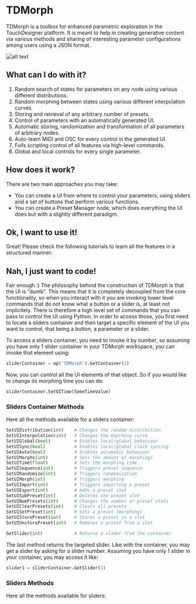 # TDMorph

TDMorph is a toolbox for enhanced parametric exploration in the TouchDesigner platform. It is meant to help in creating generative content via various methods and sharing of interesting parameter configurations among users using a JSON format.  

![alt text](https://github.com/DarienBrito/TDMorph/blob/master/imgs/CaptureUITDMorph.PNG)

## What can I do with it?

1) Random search of states for parameters on any node using various different distributions.
2) Random morphing between states using various different interpolation curves.
3) Storing and retrieval of any arbitrary number of presets.
4) Control of parameters with an automatically generated UI.
5) Automatic storing, randomization and transformation of all parameters of arbitrary nodes.
6) Auto-learn MIDI and OSC for every control in the generated UI.
7) Fulls scripting control of all features via high-level commands.
8) Global and local controls for every single parameter.

## How does it work?

There are two main approaches you may take:

+ You can create a UI from where to control your parameters, using sliders and a set of buttons that perform various functions.
+ You can create a Preset Manager node, which does everything the UI does but with a slightly different paradigm.

## Ok, I want to use it!

Great! Please check the following tutorials to learn all the features in a structured manner:

## Nah, I just want to code! 

Fair enough :) The philosophy behind the construction of TDMorph is that the UI is "dumb". This means that it is completely decoupled from the core functionality, so when you interact with it you are invoking lower level commands that do not know what a button or a slider is, at least not implicitely. There is therefore a high level set of commands that you can pass to control the UI using Python. In order to access those, you first need to locate a sliders container and then target a specific element of the UI you want to control, that being a button, a parameter or a slider.

To access a sliders container, you need to invoke it by number, so assuming you have only 1 slider container in your TDMorph workspace, you can invoke that element using:

```python
sliderContainer = op('TDMorph').GetContainer(1)
```
Now, you can control all the UI elements of that object. So if you would like to change its morphing time you can do:

```python
sliderContainer.SetUITime(SomeTimeValue)
```

### Sliders Container Methods

Here all the methods available for a sliders container:

```python
SetUIDistribution(int)    # Changes the random distribution
SetUIInterpolation(int)   # Changes the moprhing curve
SetUIGlobal(bool)         # Enables local/global behaviour
SetUISync(bool)           # Enables local/global clock syncing 
SetUIAuto(bool)           # Enables automatic behaviour
SetUIMorphs(int)          # Sets the amount of morphings
SetUITime(float)          # Sets the morphing time
SetUISequence(int)        # Triggers preset sequence
SetUIRandomize(int)       # Triggers randomization
SetUIMorph(int)           # Triggers morphing
SetUIImport(int)          # Triggers importing a preset
SetUIExport(int)          # Adds a preset slot
SetUISubPreset(int)       # Deletes one preset slot
SetUINumPresets(int)      # Changes the number of preset slots
SetUIClearPresets(int)    # Clears all presets
SetUISetPreset(int)       # Sets a preset (morphing)
SetUIStorePreset(int)     # Stores a preset in a slot
SetUIUnstorePreset(int)   # Removes a preset from a slot 

GetSlider(int)            # Returns a slider from the container
```
The last method returns the targeted slider. Like with the container, you may get a slider by asking for a slider number. Assuming you have only 1 slider in your container, you may access it like:

```python
slider1 = sliderContainer.GetSlider(1) 
```

### Sliders Methods

Here all the methods available for sliders:


